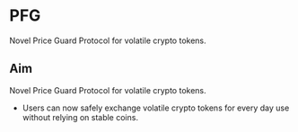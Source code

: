 # PFG

Novel Price Guard Protocol for volatile crypto tokens.

## Aim

Novel Price Guard Protocol for volatile crypto tokens.

- Users can now safely exchange volatile crypto tokens for every day use without relying on stable coins.
